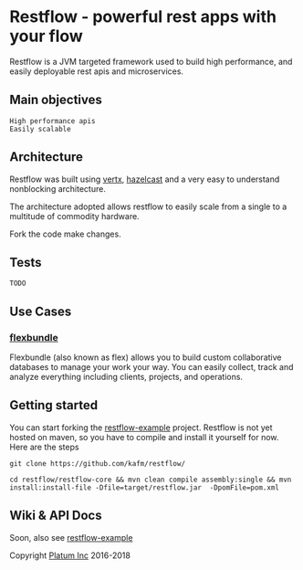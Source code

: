 # Restflow - powerful rest apps with your flow

Restflow is a JVM targeted framework used to build high performance, 
and easily deployable rest apis and microservices.


## Main objectives
    
    High performance apis
    Easily scalable


## Architecture

Restflow was built using [vertx](https://vertx.io/), [hazelcast](https://hazelcast.com/) and a very easy to understand nonblocking architecture.

The architecture adopted allows restflow to easily scale from a single to a multitude of commodity hardware.

Fork the code make changes.


## Tests
    TODO


## Use Cases
### [flexbundle](https://flexbundle.com/)
Flexbundle (also known as flex) allows you to build custom collaborative databases to manage your work your way. 
You can easily collect, track and analyze everything 
including clients, projects, and operations.

<!-- ### Flexmarket (soon)
    Flexmarket is a platform that allows people to trade stocks, bonds, currencies using a confortable mobile app (android & ios)
    and a webapp that offers advanced technical analysis, notifications and gorgeous graphs. Soon
 -->

## Getting started
You can start forking the [restflow-example](./restflow-example) project.
Restflow is not yet hosted on maven, so you have to compile and install it yourself for now.
Here are the steps
    
    git clone https://github.com/kafm/restflow/

    cd restflow/restflow-core && mvn clean compile assembly:single && mvn install:install-file -Dfile=target/restflow.jar  -DpomFile=pom.xml 


## Wiki & API Docs
Soon, also see [restflow-example](./restflow-example)

Copyright [Platum Inc](https://platum.io/) 2016-2018
